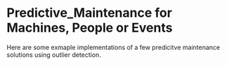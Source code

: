 # Predictive_Maintenance for Machines, People or Events

Here are some exmaple implementations of a few predicitve maintenance solutions using outlier detection. 
